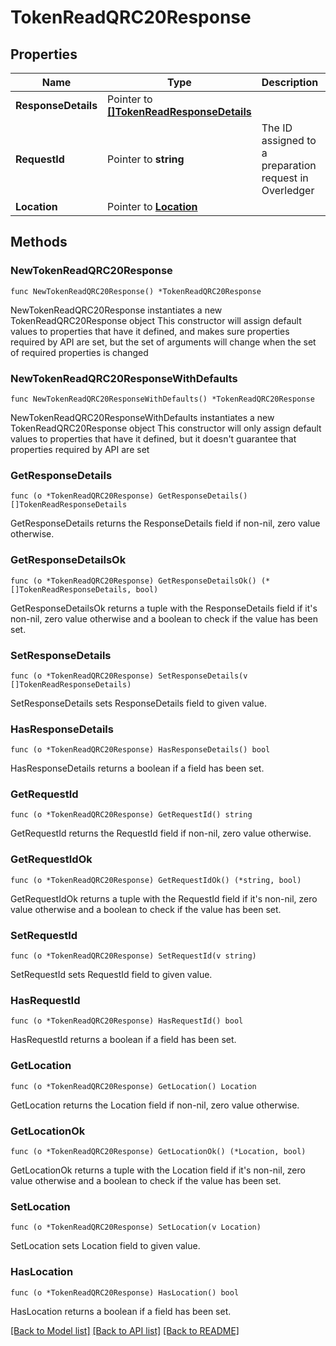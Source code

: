 # TokenReadQRC20Response

## Properties

Name | Type | Description | Notes
------------ | ------------- | ------------- | -------------
**ResponseDetails** | Pointer to [**[]TokenReadResponseDetails**](TokenReadResponseDetails.md) |  | [optional] 
**RequestId** | Pointer to **string** | The ID assigned to a preparation request in Overledger | [optional] 
**Location** | Pointer to [**Location**](Location.md) |  | [optional] 

## Methods

### NewTokenReadQRC20Response

`func NewTokenReadQRC20Response() *TokenReadQRC20Response`

NewTokenReadQRC20Response instantiates a new TokenReadQRC20Response object
This constructor will assign default values to properties that have it defined,
and makes sure properties required by API are set, but the set of arguments
will change when the set of required properties is changed

### NewTokenReadQRC20ResponseWithDefaults

`func NewTokenReadQRC20ResponseWithDefaults() *TokenReadQRC20Response`

NewTokenReadQRC20ResponseWithDefaults instantiates a new TokenReadQRC20Response object
This constructor will only assign default values to properties that have it defined,
but it doesn't guarantee that properties required by API are set

### GetResponseDetails

`func (o *TokenReadQRC20Response) GetResponseDetails() []TokenReadResponseDetails`

GetResponseDetails returns the ResponseDetails field if non-nil, zero value otherwise.

### GetResponseDetailsOk

`func (o *TokenReadQRC20Response) GetResponseDetailsOk() (*[]TokenReadResponseDetails, bool)`

GetResponseDetailsOk returns a tuple with the ResponseDetails field if it's non-nil, zero value otherwise
and a boolean to check if the value has been set.

### SetResponseDetails

`func (o *TokenReadQRC20Response) SetResponseDetails(v []TokenReadResponseDetails)`

SetResponseDetails sets ResponseDetails field to given value.

### HasResponseDetails

`func (o *TokenReadQRC20Response) HasResponseDetails() bool`

HasResponseDetails returns a boolean if a field has been set.

### GetRequestId

`func (o *TokenReadQRC20Response) GetRequestId() string`

GetRequestId returns the RequestId field if non-nil, zero value otherwise.

### GetRequestIdOk

`func (o *TokenReadQRC20Response) GetRequestIdOk() (*string, bool)`

GetRequestIdOk returns a tuple with the RequestId field if it's non-nil, zero value otherwise
and a boolean to check if the value has been set.

### SetRequestId

`func (o *TokenReadQRC20Response) SetRequestId(v string)`

SetRequestId sets RequestId field to given value.

### HasRequestId

`func (o *TokenReadQRC20Response) HasRequestId() bool`

HasRequestId returns a boolean if a field has been set.

### GetLocation

`func (o *TokenReadQRC20Response) GetLocation() Location`

GetLocation returns the Location field if non-nil, zero value otherwise.

### GetLocationOk

`func (o *TokenReadQRC20Response) GetLocationOk() (*Location, bool)`

GetLocationOk returns a tuple with the Location field if it's non-nil, zero value otherwise
and a boolean to check if the value has been set.

### SetLocation

`func (o *TokenReadQRC20Response) SetLocation(v Location)`

SetLocation sets Location field to given value.

### HasLocation

`func (o *TokenReadQRC20Response) HasLocation() bool`

HasLocation returns a boolean if a field has been set.


[[Back to Model list]](../README.md#documentation-for-models) [[Back to API list]](../README.md#documentation-for-api-endpoints) [[Back to README]](../README.md)


